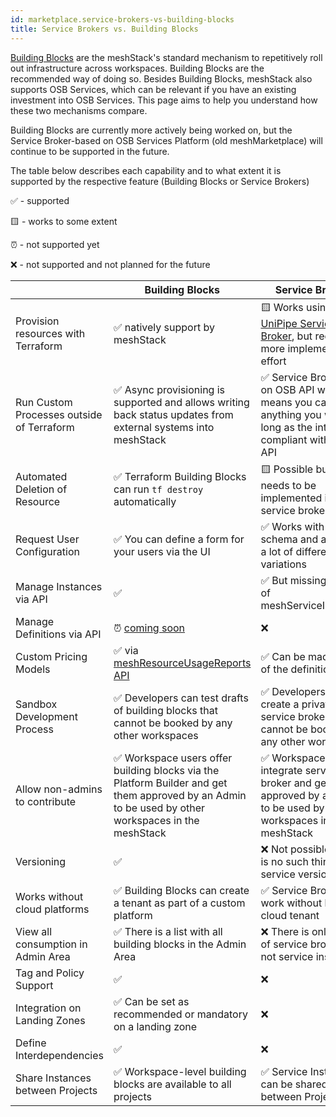 ```yaml
---
id: marketplace.service-brokers-vs-building-blocks
title: Service Brokers vs. Building Blocks
---
```


[Building Blocks](administration.building-blocks.md) are the meshStack's
standard mechanism to repetitively roll out infrastructure across workspaces.
Building Blocks are the recommended way of doing so. Besides Building Blocks,
meshStack also supports OSB Services, which can be relevant if you have an
existing investment into OSB Services. This page aims to help you understand how
these two mechanisms compare.

Building Blocks are currently more actively being worked on, but the Service
Broker-based on OSB Services Platform (old meshMarketplace) will continue to be
supported in the future.

The table below describes each capability and to what extent it is supported by
the respective feature (Building Blocks or Service Brokers)

✅ - supported

🟨 - works to some extent

⏰ - not supported yet

❌ - not supported and not planned for the future

|                                           | Building Blocks                                                                                                                                     | Service Brokers                                                                                                                       |
| ----------------------------------------- | --------------------------------------------------------------------------------------------------------------------------------------------------- | ------------------------------------------------------------------------------------------------------------------------------------- |
| Provision resources with Terraform        | ✅ natively support by meshStack                                                                                                                    | 🟨 Works using [UniPipe Service Broker](https://github.com/meshcloud/unipipe-service-broker), but requires more implementation effort |
| Run Custom Processes outside of Terraform | ✅ Async provisioning is supported and allows writing back status updates from external systems into meshStack                                      | ✅ Service Brokers run on OSB API which means you can build anything you want as long as the interface is compliant with OSB API      |
| Automated Deletion of Resource            | ✅ Terraform Building Blocks can run `tf destroy` automatically                                                                                     | 🟨 Possible but logic needs to be implemented in the service broker                                                                   |
| Request User Configuration                | ✅ You can define a form for your users via the UI                                                                                                  | ✅ Works with JSON schema and allows for a lot of different variations                                                                |
| Manage Instances via API                  | ✅                                                                                                                                                  | ✅ But missing deletion of meshServiceInstances                                                                                       |
| Manage Definitions via API                | ⏰ [coming soon](https://meshcloud.canny.io/feature-requests/p/manage-building-block-definition-via-api)                                            | ❌                                                                                                                                    |
| Custom Pricing Models                     | ✅ via [meshResourceUsageReports API](pathname:///billing-api/index.html#_put_meshresourceusagereports)                                             | ✅ Can be made part of the definition                                                                                                 |
| Sandbox Development Process               | ✅ Developers can test drafts of building blocks that cannot be booked by any other workspaces                                                      | ✅ Developers can create a private service broker that cannot be booked by any other workspaces                                       |
| Allow non-admins to contribute            | ✅ Workspace users offer building blocks via the Platform Builder and get them approved by an Admin to be used by other workspaces in the meshStack | ✅ Workspace users integrate service broker and get it approved by an Admin to be used by other workspaces in the meshStack           |
| Versioning                                | ✅                                                                                                                                                  | ❌ Not possible. There is no such thing as service versions                                                                           |
| Works without cloud platforms             | ✅ Building Blocks can create a tenant as part of a custom platform                                                                                 | ✅ Service Brokers work without having a cloud tenant                                                                                 |
| View all consumption in Admin Area        | ✅ There is a list with all building blocks in the Admin Area                                                                                       | ❌ There is only a list of service brokers but not service instances                                                                  |
| Tag and Policy Support                    | ✅                                                                                                                                                  | ❌                                                                                                                                    |
| Integration on Landing Zones              | ✅ Can be set as recommended or mandatory on a landing zone                                                                                         | ❌                                                                                                                                    |
| Define Interdependencies                  | ✅                                                                                                                                                  | ❌                                                                                                                                    |
| Share Instances between Projects          | ✅ Workspace-level building blocks are available to all projects                                                                                    | ✅ Service Instances can be shared between Projects                                                                                   |
